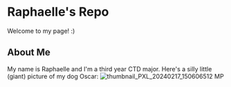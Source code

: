 # Raphaelle's Repo

Welcome to my page! :)

## About Me

My name is Raphaelle and I'm a third year CTD major.
Here's a silly little (giant) picture of my dog Oscar:
![thumbnail_PXL_20240217_150606512 MP](https://github.com/user-attachments/assets/bd8a709f-a2fa-486d-940c-3c88f97b9a82)
